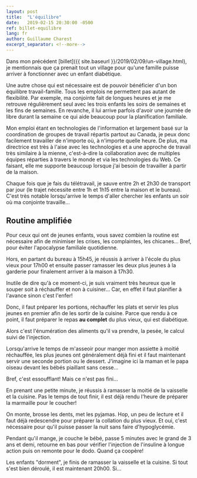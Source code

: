 ```yaml
---
layout: post
title:  "L'équilibre"
date:   2019-02-15 20:30:00 -0500
ref: billet-equilibre
lang: fr
author: Guillaume Charest
excerpt_separator: <!--more-->
---
```

Dans mon précédent [billet]({{ site.baseurl }}/2019/02/09/un-village.html), je mentionnais que ça prenait tout un village pour qu'une famille puisse arriver à fonctionner avec un enfant diabétique.
<!--more-->

Une autre chose qui est nécessaire est de pouvoir bénéficier d'un bon équilibre travail-famille.
Tous les emplois ne permettent pas autant de flexibilité.
Par exemple, ma conjointe fait de longues heures et je me retrouve régulièrement seul avec les trois enfants les soirs de semaines et les fins de semaines. En revanche, il lui arrive parfois d'avoir une journée de libre durant la semaine ce qui aide beaucoup pour la planification familiale.

Mon emploi étant en technologies de l'information et largement basé sur la coordination de groupes de travail répartis partout au Canada, je peux donc facilement travailler de n'importe où, à n'importe quelle heure.
De plus, ma directrice est très à l'aise avec les technologies et a une approche de travail très similaire à la mienne, c'est-à-dire la collaboration avec de multiples équipes réparties à travers le monde et via les technologies du Web.
Ce faisant, elle me supporte beaucoup lorsque j'ai besoin de travailler à partir de la maison.

Chaque fois que je fais du télétravail, je sauve entre 2h et 2h30 de transport par jour (le trajet nécessite entre 1h et 1h15 entre la maison et le bureau).
C'est très notable lorsqu'arrive le temps d'aller chercher les enfants un soir où ma conjointe travaille...

## Routine amplifiée

Pour ceux qui ont de jeunes enfants, vous savez combien la routine est nécessaire afin de minimiser les crises, les complaintes, les chicanes... Bref, pour éviter l'apocalypse familiale quotidienne.

Hors, en partant du bureau à 15h45, je réussis à arriver à l'école du plus vieux pour 17h00 et ensuite passer ramasser les deux plus jeunes à la garderie pour finalement arriver à la maison à 17h30.

Inutile de dire qu'à ce moment-ci, je suis vraiment très heureux que le souper soit à réchauffer et non à cuisiner... Car, en effet il faut planifier à l'avance sinon c'est l'enfer!

Donc, il faut préparer les portions, réchauffer les plats et servir les plus jeunes en premier afin de les sortir de la cuisine. Parce que rendu à ce point, il faut préparer le repas **au complet** du plus vieux, qui est diabétique.

Alors c'est l'énumération des aliments qu'il va prendre, la pesée, le calcul suivi de l'injection.

Lorsqu'arrive le temps de m'asseoir pour manger mon assiette à moitié réchauffée, les plus jeunes ont généralement déjà fini et il faut maintenant servir une seconde portion ou le dessert. J'imagine ici la maman et le papa oiseau devant les bébés piaillant sans cesse...

Bref, c'est essoufflant! Mais ce n'est pas fini...

En prenant une petite minute, je réussis à ramasser la moitié de la vaisselle et la cuisine.
Pas le temps de tout finir, il est déjà rendu l'heure de préparer la marmaille pour le coucher!

On monte, brosse les dents, met les pyjamas.
Hop, un peu de lecture et il faut déjà redescendre pour préparer la collation du plus vieux.
Et oui, c'est nécessaire pour qu'il puisse passer la nuit sans faire d'hypoglycémie.

Pendant qu'il mange, je couche le bébé, passe 5 minutes avec le grand de 3 ans et demi, retourne en bas pour vérifier l'injection de l'insuline à longue action puis on remonte pour le dodo.
Quand ça coopère!

Les enfants "dorment", je finis de ramasser la vaisselle et la cuisine. Si tout s'est bien déroulé, il est maintenant 20h00. Si...
